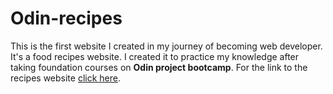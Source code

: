 # Odin-recipes
This is the first website I created in my journey of becoming web developer.  It's a food recipes website. 
I created it to practice my knowledge after taking foundation courses on **Odin project bootcamp**. For the link to the recipes website 
[click here](https://ahm-tech.github.io/Odin-recipes/).
